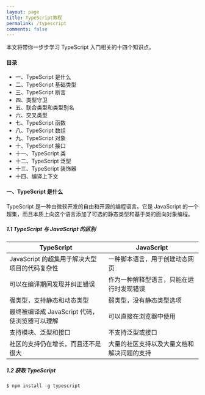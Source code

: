 ```yaml
---
layout: page
title: TypeScript教程
permalink: /typescript
comments: false
---
```


<div class="row justify-content-between">
<div class="col-md-8 pr-5">

<p>本文将带你一步步学习 TypeScript 入门相关的十四个知识点。</p>

<h4>目录</h4>
<ul>
    <li>一、TypeScript 是什么</li>
    <li>二、TypeScript 基础类型</li>
    <li>三、TypeScript 断言</li>
    <li>四、类型守卫</li>
    <li>五、联合类型和类型别名</li>
    <li>六、交叉类型</li>
    <li>七、TypeScript 函数</li>
    <li>八、TypeScript 数组</li>
    <li>九、TypeScript 对象</li>
    <li>十、TypeScript 接口</li>
    <li>十一、TypeScript 类</li>
    <li>十二、TypeScript 泛型</li>
    <li>十三、TypeScript 装饰器</li>
    <li>十四、编译上下文</li>
</ul>

<h4>一、TypeScript 是什么</h4>

<p>TypeScript 是一种由微软开发的自由和开源的编程语言。它是 JavaScript 的一个超集，而且本质上向这个语言添加了可选的静态类型和基于类的面向对象编程。</p>

<h5> 1.1 TypeScript 与 JavaScript 的区别</h5>

<table class="rouge-table">
    <thead>
        <tr>
          <th>TypeScript</th>
          <th>JavaScript</th>
        </tr>
    </thead>
    <tbody>
        <tr>
            <td>JavaScript 的超集用于解决大型项目的代码复杂性</td>
            <td>一种脚本语言，用于创建动态网页</td>
        </tr>
        <tr>
            <td>可以在编译期间发现并纠正错误</td>
            <td>作为一种解释型语言，只能在运行时发现错误</td>
        </tr>
        <tr>
            <td>强类型，支持静态和动态类型</td>
            <td>弱类型，没有静态类型选项</td>
        </tr>
        <tr>
            <td>最终被编译成 JavaScript 代码，使浏览器可以理解</td>
            <td>可以直接在浏览器中使用</td>
        </tr>
        <tr>
            <td>支持模块、泛型和接口</td>
            <td>不支持泛型或接口</td>
        </tr>
        <tr>
            <td>社区的支持仍在增长，而且还不是很大</td>
            <td>大量的社区支持以及大量文档和解决问题的支持</td>
        </tr>
    </tbody>
</table>
    

<h5>1.2 获取 TypeScript</h5>

```js
$ npm install -g typescript
```

</div>
</div>
